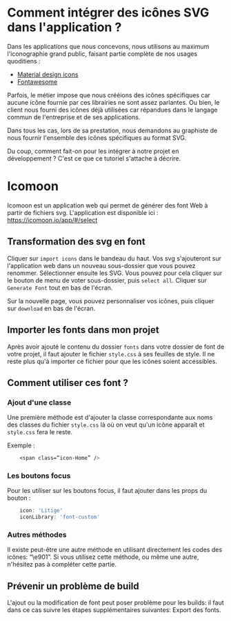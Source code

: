 # Comment intégrer des icônes SVG dans l'application ?

Dans les applications que nous concevons, nous utilisons au maximum l'iconographie grand public, faisant partie complète de nos usages quoditiens :
* [Material design icons](https://design.google.com/icons/)
* [Fontawesome](http://fontawesome.io/icons/)

Parfois, le métier impose que nous crééions des icônes spécifiques car aucune icône fournie par ces librairies ne sont assez parlantes. Ou bien, le client nous fourni des icônes déjà utilisées car répandues dans le langage commun de l'entreprise et de ses applications.

Dans tous les cas, lors de sa prestation, nous demandons au graphiste de nous fournir l'ensemble des icônes spécifiques au format SVG.

Du coup, comment fait-on pour les intégrer à notre projet en développement ? C'est ce que ce tutoriel s'attache à décrire.

# Icomoon

Icomoon est un application web qui permet de générer des font Web à partir de fichiers svg. L'application est disponible ici : https://icomoon.io/app/#/select

## Transformation des svg en font

Cliquer sur `import icons` dans le bandeau du haut. Vos svg s'ajouteront sur l'application web dans un nouveau sous-dossier que vous pouvez renommer.
Sélectionner ensuite les SVG. Vous pouvez pour cela cliquer sur le bouton de menu de voter sous-dossier, puis `select all`.
Cliquer sur `Generate Font` tout en bas de l'écran.

Sur la nouvelle page, vous pouvez personnaliser vos icônes, puis cliquer sur `download` en bas de l'écran.

## Importer les fonts dans mon projet

Après avoir ajouté le contenu du dossier `fonts` dans votre dossier de font de votre projet, il faut ajouter le fichier `style.css` à ses feuilles de style.
Il ne reste plus qu'à importer ce fichier pour que les icônes soient accessibles.

## Comment utiliser ces font ?

### Ajout d'une classe

Une première méthode est d'ajouter la classe correspondante aux noms des classes du fichier `style.css` là où on veut qu'un icône apparaît et `style.css` fera le reste.

Exemple :

```css
    <span class=“icon-Home” />
```

### Les boutons focus

Pour les utiliser sur les boutons focus, il faut ajouter dans les props du bouton :

```javascript
    icon: 'Litige'
    iconLibrary: 'font-custom'
```

### Autres méthodes

Il existe peut-être une autre méthode en utilisant directement les codes des icônes: “\e901”. Si vous utilisez cette méthode, ou même une autre, n'hésitez pas à compléter cette partie.

## Prévenir un problème de build

L'ajout ou la modification de font peut poser problème pour les builds: il faut dans ce cas suivre les étapes supplémentaires suivantes: Export des fonts.
